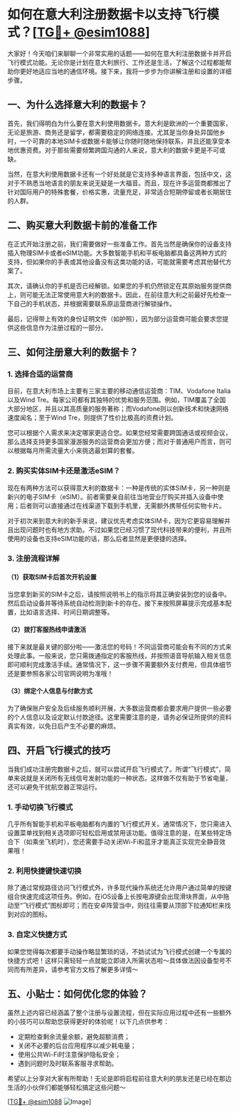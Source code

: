# 如何在意大利注册数据卡以支持飞行模式？[[TG💪+ @esim1088](https://t.me/s/esim1088)]

大家好！今天咱们来聊聊一个非常实用的话题——如何在意大利注册数据卡并开启飞行模式功能。无论你是计划在意大利旅行、工作还是生活，了解这个过程都能帮助你更好地适应当地的通信环境。接下来，我将一步步为你讲解注册和设置的详细步骤。

## 一、为什么选择意大利的数据卡？

首先，我们得明白为什么要在意大利使用数据卡。意大利是欧洲的一个重要国家，无论是旅游、商务还是留学，都需要稳定的网络连接。尤其是当你身处异国他乡时，一个可靠的本地SIM卡或数据卡能够让你随时随地保持联系，并且还能享受本地优惠资费。对于那些需要频繁跨国沟通的人来说，意大利的数据卡更是不可或缺。

当然，在意大利使用数据卡还有一个好处就是它支持多种语言界面，包括中文，这对于不熟悉当地语言的朋友来说无疑是一大福音。而且，现在许多运营商都推出了针对国际用户的特殊套餐，价格实惠，流量充足，非常适合短期停留或者长期居住的人群。

## 二、购买意大利数据卡前的准备工作

在正式开始注册之前，我们需要做好一些准备工作。首先当然是确保你的设备支持插入物理SIM卡或者eSIM功能。大多数智能手机和平板电脑都具备这两种方式的支持，但如果你的手表或其他设备没有这类功能的话，可能就需要考虑其他替代方案了。

其次，请确认你的手机是否已经解锁。如果您的手机仍然锁定在其原始服务提供商上，则可能无法正常使用意大利的数据卡。因此，在前往意大利之前最好先检查一下自己的手机状态，并根据需要联系原运营商进行解锁操作。

最后，记得带上有效的身份证明文件（如护照），因为部分运营商可能会要求您提供这些信息作为注册过程的一部分。

## 三、如何注册意大利的数据卡？

### 1. 选择合适的运营商

目前，在意大利市场上主要有三家主要的移动通信运营商：TIM、Vodafone Italia以及Wind Tre。每家公司都有其独特的优势和服务范围。例如，TIM覆盖了全国大部分地区，并且以其高质量的服务著称；而Vodafone则以创新技术和快速网络速度闻名；至于Wind Tre，则提供了性价比极高的资费计划。

您可以根据个人需求来决定哪家更适合您。如果您经常需要跨国通话或视频会议，那么选择支持更多国家漫游服务的运营商会更加方便；而对于普通用户而言，则可以根据每月所需流量大小来挑选最划算的套餐。

### 2. 购买实体SIM卡还是激活eSIM？

现在有两种方法可以获得意大利的数据卡：一种是传统的实体SIM卡，另一种则是新兴的电子SIM卡（eSIM）。前者需要亲自前往当地营业厅购买并插入设备中使用；后者则可以直接通过在线渠道下载到手机里，无需额外携带任何实物卡片。

对于初次来到意大利的新手来说，建议优先考虑实体SIM卡，因为它更容易理解并且出现问题时也有地方求助。不过如果您已经习惯了现代科技带来的便利，并且所使用的设备也支持eSIM功能的话，那么后者显然是更便捷的选择。

### 3. 注册流程详解

#### （1）获取SIM卡后首次开机设置
当您拿到新买的SIM卡之后，请按照说明书上的指示将其正确安装到您的设备中。然后启动设备并等待系统自动检测到新卡的存在。接下来按照屏幕提示完成基本配置，比如语言选择、时间日期调整等。

#### （2）拨打客服热线申请激活
接下来就是最关键的部分啦——激活您的号码！不同运营商可能会有不同的方式来处理此事。一般来说，您只需拨通指定的客服热线，并按照语音导航输入相关信息即可顺利完成激活手续。通常情况下，这一步骤不需要额外支付费用，但具体细节还是要参照各家公司官网说明为准哦！

#### （3）绑定个人信息与付款方式
为了确保账户安全及后续服务顺利开展，大多数运营商都会要求用户提供一些必要的个人信息以及设定默认付款途径。这里需要注意的是，请务必保证所提供的资料真实有效，以免日后产生不必要的麻烦。

## 四、开启飞行模式的技巧

当我们成功注册完数据卡之后，就可以尝试开启飞行模式了。所谓“飞行模式”，简单来说就是关闭所有无线信号发射功能的一种状态。这样做不仅有助于节省电量，还可以避免干扰航空器正常运行。

### 1. 手动切换飞行模式
几乎所有智能手机和平板电脑都有内置的飞行模式开关。通常情况下，您只需进入设置菜单找到相关选项即可轻松启用或禁用该功能。值得注意的是，在某些特定场合下（如乘坐飞机时），您还需要手动关闭Wi-Fi和蓝牙才能真正实现完全静音效果哦！

### 2. 利用快捷键快速切换
除了通过常规路径访问飞行模式外，许多现代操作系统还允许用户通过简单的按键组合快速完成这项任务。例如，在iOS设备上长按电源键会出现滑块界面，从中拖动至“飞行模式”图标即可；而在安卓阵营当中，则往往需要从顶部下拉通知栏来找到对应的图标。

### 3. 自定义快捷方式
如果您觉得每次都要手动操作略显繁琐的话，不妨试试为飞行模式创建一个专属的快捷方式吧！这样只需轻轻一点就能立即进入所需状态啦～具体做法因设备型号不同而有所差异，请参考官方文档了解更多详情～

## 五、小贴士：如何优化您的体验？

虽然上述内容已经涵盖了整个注册与设置流程，但在实际应用过程中还有一些额外的小技巧可以帮助您获得更好的体验呢！以下几点供参考：

- 定期检查剩余流量余额，避免超额消费；
- 关闭不必要的后台应用程序以减少耗电量；
- 使用公共Wi-Fi时注意保护隐私安全；
- 遇到问题时及时联系客服寻求帮助。

希望以上分享对大家有所帮助！无论是即将启程前往意大利的朋友还是已经在那边生活的小伙伴们都能够轻松搞定这些问题～

[[TG💪+ @esim1088](https://t.me/s/esim1088) ![Image](https://i.postimg.cc/4NQfJmqS/Snipaste-2025-05-13-00-14-12.png)]